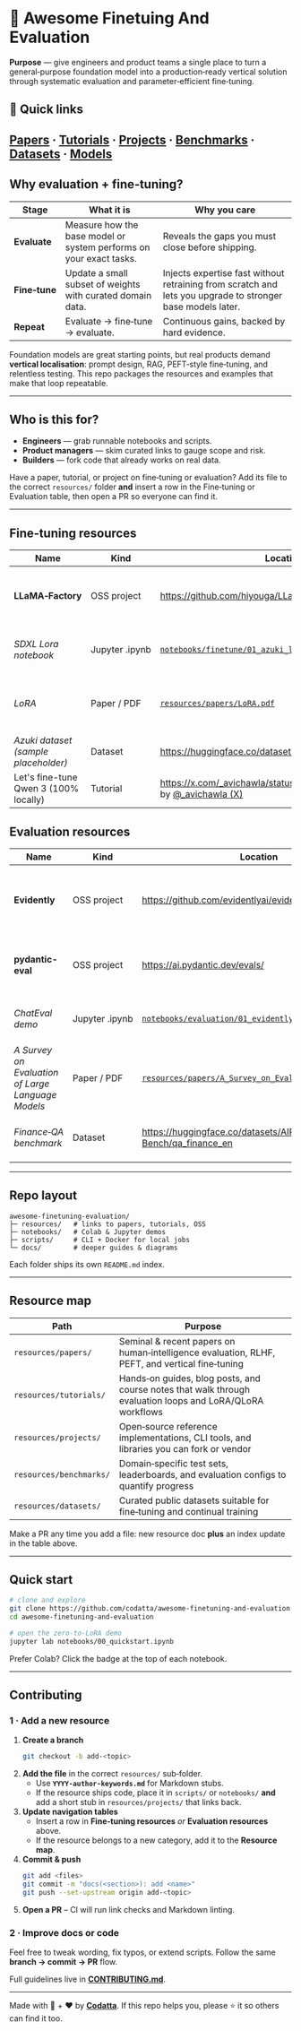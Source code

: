 # 🚀 Awesome Finetuing And Evaluation

**Purpose** — give engineers and product teams a single place to turn a general‑purpose foundation model into a production‑ready vertical solution through systematic evaluation and parameter‑efficient fine‑tuning.

## 🚀 Quick links
[Papers](resources/papers/) · [Tutorials](resources/tutorials/) · [Projects](resources/projects/) · [Benchmarks](resources/benchmarks/) · [Datasets](resources/datasets/)
· [Models](resources/models/)
---

## Why evaluation + fine‑tuning?

| Stage | What it is | Why you care |
|-------|-----------|--------------|
| **Evaluate** | Measure how the base model or system performs on your exact tasks. | Reveals the gaps you must close before shipping. |
| **Fine‑tune** | Update a small subset of weights with curated domain data. | Injects expertise fast without retraining from scratch and lets you upgrade to stronger base models later. |
| **Repeat** | Evaluate → fine‑tune → evaluate. | Continuous gains, backed by hard evidence. |

Foundation models are great starting points, but real products demand **vertical localisation**: prompt design, RAG, PEFT‑style fine‑tuning, and relentless testing. This repo packages the resources and examples that make that loop repeatable.

---

## Who is this for?

* **Engineers** — grab runnable notebooks and scripts.
* **Product managers** — skim curated links to gauge scope and risk.
* **Builders** — fork code that already works on real data.

Have a paper, tutorial, or project on fine‑tuning or evaluation? Add its file to the correct `resources/` folder **and** insert a row in the Fine‑tuning or Evaluation table, then open a PR so everyone can find it.

---

## Fine‑tuning resources

| Name | Kind | Location | Brief |
|------|------|----------|-------|
| **LLaMA‑Factory** | OSS project | <https://github.com/hiyouga/LLaMA-Factory> | End‑to‑end PEFT/LoRA/QLoRA fine‑tuning toolkit for Llama‑family models |
| *SDXL Lora notebook* | Jupyter .ipynb | [`notebooks/finetune/01_azuki_lora.ipynb`](notebooks/01_lora_quickstart.ipynb) | Minimal walk‑through: prepare data, run LoRA, show result |
| *LoRA* | Paper / PDF | [`resources/papers/LoRA.pdf`](resources/papers/LoRA.pdf) | LOW-RANK ADAPTATION OF LARGE LANGUAGE MODELS |
| *Azuki dataset (sample placeholder)* | Dataset | <https://huggingface.co/datasets/Chris1/azuki> | 100 K images of Azuki NFT |
| Let's fine-tune Qwen 3 (100% locally) | Tutorial | https://x.com/_avichawla/status/1918917563825938645 by [@_avichawla (X)](https://x.com/_avichawla) | X thread (TODO: convert to notebook) |

## Evaluation resources

| Name | Kind | Location | Brief |
|------|------|----------|-------|
| **Evidently** | OSS project | <https://github.com/evidentlyai/evidently> | Open‑source data / model quality monitoring & LLM evaluation dashboards |
| **pydantic-eval** | OSS project | https://ai.pydantic.dev/evals/ | super light-weight toolset to buids evaluation with LLM for AI |
| *ChatEval demo* | Jupyter .ipynb | [`notebooks/evaluation/01_evidently_llm_eval.ipynb`](notebooks/evaluation/01_evidently_llm_eval.ipynb) | Build an interactive eval dashboard in 5 mins |
| *A Survey on Evaluation of Large Language Models* | Paper / PDF | [`resources/papers/A_Survey_on_Evaluation_of_LLMs.pdf`](resources/papers/A_Survey_on_Evaluation_of_LLMs.pdf) | A comprehensive survey on LLM evaluation and pipelines |
| *Finance‑QA benchmark* | Dataset | <https://huggingface.co/datasets/AIR-Bench/qa_finance_en> | 27.9K Q&A pairs for financial reasoning tests |

---

## Repo layout

```
awesome-finetuning-evaluation/
├─ resources/   # links to papers, tutorials, OSS
├─ notebooks/   # Colab & Jupyter demos
├─ scripts/     # CLI + Docker for local jobs
└─ docs/        # deeper guides & diagrams
```
Each folder ships its own `README.md` index.

---

## Resource map

| Path | Purpose |
|------|---------|
| `resources/papers/` | Seminal & recent papers on human‑intelligence evaluation, RLHF, PEFT, and vertical fine‑tuning |
| `resources/tutorials/` | Hands‑on guides, blog posts, and course notes that walk through evaluation loops and LoRA/QLoRA workflows |
| `resources/projects/` | Open‑source reference implementations, CLI tools, and libraries you can fork or vendor |
| `resources/benchmarks/` | Domain‑specific test sets, leaderboards, and evaluation configs to quantify progress |
| `resources/datasets/` | Curated public datasets suitable for fine‑tuning and continual training |

Make a PR any time you add a file: new resource doc **plus** an index update in the table above.

---

## Quick start

```bash
# clone and explore
git clone https://github.com/codatta/awesome-finetuning-and-evaluation.git
cd awesome-finetuning-and-evaluation

# open the zero‑to‑LoRA demo
jupyter lab notebooks/00_quickstart.ipynb
```

Prefer Colab? Click the badge at the top of each notebook.

---

## Contributing

### 1 · Add a new resource

1. **Create a branch**
   ```bash
   git checkout -b add-<topic>
   ```
2. **Add the file** in the correct `resources/` sub‑folder.
   - Use **`YYYY-author-keywords.md`** for Markdown stubs.
   - If the resource ships code, place it in `scripts/` or `notebooks/` **and** add a short stub in `resources/projects/` that links back.
3. **Update navigation tables**
   - Insert a row in **Fine‑tuning resources** *or* **Evaluation resources** above.
   - If the resource belongs to a new category, add it to the **Resource map**.
4. **Commit & push**
   ```bash
   git add <files>
   git commit -m "docs(<section>): add <name>"
   git push --set-upstream origin add-<topic>
   ```
5. **Open a PR** – CI will run link checks and Markdown linting.

### 2 · Improve docs or code

Feel free to tweak wording, fix typos, or extend scripts. Follow the same **branch → commit → PR** flow.

Full guidelines live in **[CONTRIBUTING.md](CONTRIBUTING.md)**.

---

Made with 🧠 + ❤️ by [**Codatta**](https://codatta.ai). If this repo helps you, please ⭐ it so others can find it too.
